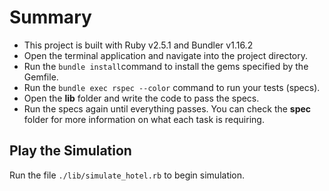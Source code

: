 # Summary
- This project is built with Ruby v2.5.1 and Bundler v1.16.2
- Open the terminal application and navigate into the project directory.
- Run the `bundle install`command to install the gems specified by the Gemfile.
- Run the `bundle exec rspec --color` command to run your tests (specs).
- Open the **lib** folder and write the code to pass the specs.
- Run the specs again until everything passes. You can check the **spec** folder for more information on what each task is requiring.

## Play the Simulation
Run the file `./lib/simulate_hotel.rb` to begin simulation.
